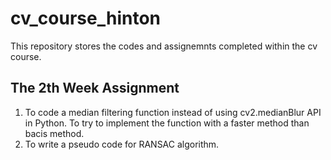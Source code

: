 # cv_course_hinton
This repository stores the codes and assignemnts completed within the cv course. 

## The 2th Week Assignment
1. To code a median filtering function instead of using cv2.medianBlur API in Python. To try to implement the function with a faster method than bacis method.
2. To write a pseudo code for RANSAC algorithm.
